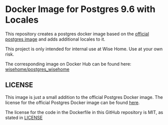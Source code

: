 # Docker Image for Postgres 9.6 with Locales

This repository creates a postgres docker image based on the [official postgres image](https://hub.docker.com/_/postgres) and adds additional locales to it.

This project is only intended for internal use at Wise Home. Use at your own risk.

The corresponding image on Docker Hub can be found here: [wisehome/postgres_wisehome](https://hub.docker.com/r/wisehome/postgres_wisehome)

## LICENSE

This image is just a small addition to the official Postgres Docker image. The license for the official Postgres Docker image can be found [here](https://github.com/docker-library/docs/blob/master/postgres/README.md#license).

The license for the code in the Dockerfile in this GitHub repository is MIT, as stated in [LICENSE](https://github.com/wise-home/postgres_wisehome/blob/master/LICENSE)
